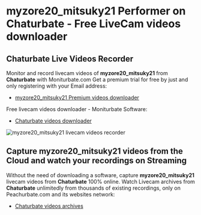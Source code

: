 # myzore20_mitsuky21 Performer on Chaturbate - Free LiveCam videos downloader

## Chaturbate Live Videos Recorder

Monitor and record livecam videos of **myzore20_mitsuky21** from **Chaturbate** with Moniturbate.com
Get a premium trial for free by just and only registering with your Email address:
* [myzore20_mitsuky21 Premium videos downloader](https://moniturbate.com/request-demo-licence-key.html)

Free livecam videos downloader - Moniturbate Software:
* [Chaturbate videos downloader](https://moniturbate.com/moniturbate-download-software.html)

![myzore20_mitsuky21 livecam videos recorder](https://peachurnet.com/templates/moniturbate-software.png)


## Capture myzore20_mitsuky21 videos from the Cloud and watch your recordings on Streaming

Without the need of downloading a software, capture **myzore20_mitsuky21** livecam videos from **Chaturbate** 100% online.
Watch Livecam archives from **Chaturbate** unlimitedly from thousands of existing recordings, only on Peachurbate.com and its websites network:
* [Chaturbate videos archives](https://peachurnet.com/)